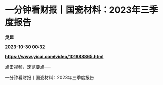 # 一分钟看财报丨国瓷材料：2023年三季度报告
**灵犀**

**2023-10-30 00:32**

**https://www.yicai.com/video/101888865.html**

点击视频，速览要点──

一分钟看财报丨国瓷材料：2023年三季度报告